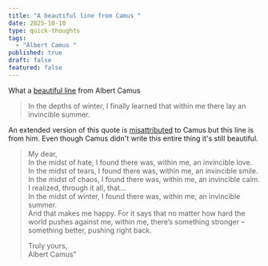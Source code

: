 ```yaml
---
title: "A beautiful line from Camus "
date: 2025-10-10
type: quick-thoughts
tags:
  - "Albert Camus "
published: true
draft: false
featured: false
---
```

What a [beautiful line](https://en.wikiquote.org/wiki/Albert_Camus) from Albert Camus

> In the depths of winter, I finally learned that within me there lay an invincible summer.

An extended version of this quote is [misattributed](https://substack.com/@nantepper/note/c-164795979?r=1eft5) to Camus but this line is from him. Even though Camus didn't write this entire thing it's still beautiful.

> My dear,  
> In the midst of hate, I found there was, within me, an invincible love.  
> In the midst of tears, I found there was, within me, an invincible smile.  
> In the midst of chaos, I found there was, within me, an invincible calm.  
> I realized, through it all, that…  
> In the midst of winter, I found there was, within me, an invincible summer.  
> And that makes me happy. For it says that no matter how hard the world pushes against me, within me, there’s something stronger – something better, pushing right back.  
>   
> Truly yours,  
> Albert Camus”